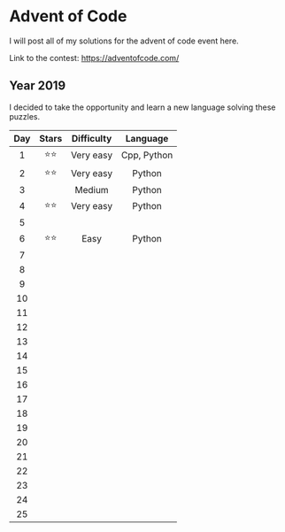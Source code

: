# Advent of Code

I will post all of my solutions for the advent of code event here.

Link to the contest: https://adventofcode.com/


## Year 2019
I decided to take the opportunity and learn a new language solving these puzzles.

| **Day**      | **Stars** | **Difficulty** | **Language** |
|:------------:|:---------:|:--------------:|:------------:|
| 1            | ⭐⭐     | Very easy      | Cpp, Python  |
| 2            | ⭐⭐     | Very easy      | Python       |
| 3            |           | Medium         | Python       |
| 4            | ⭐⭐     | Very easy      | Python       |
| 5            |           |                |              |
| 6            | ⭐⭐     | Easy           | Python       |
| 7            |           |                |              |
| 8            |           |                |              |
| 9            |           |                |              |
| 10           |           |                |              |
| 11           |           |                |              |
| 12           |           |                |              |
| 13           |           |                |              |
| 14           |           |                |              |
| 15           |           |                |              |
| 16           |           |                |              |
| 17           |           |                |              |
| 18           |           |                |              |
| 19           |           |                |              |
| 20           |           |                |              |
| 21           |           |                |              |
| 22           |           |                |              |
| 23           |           |                |              |
| 24           |           |                |              |
| 25           |           |                |              |

